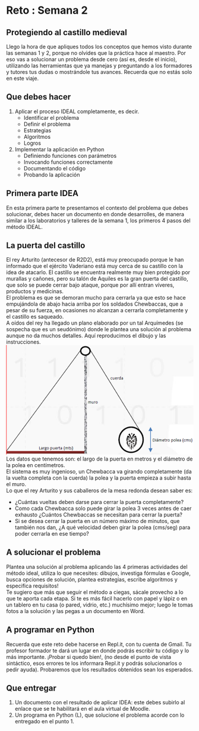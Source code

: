 # Reto : Semana 2
## Protegiendo al castillo medieval
Llego la hora de que apliques todos los conceptos que hemos visto durante las semanas 1 y 2, porque no olvides que la práctica hace al maestro. Por eso vas a solucionar un problema desde cero (así es, desde el inicio), utilizando las herramientas que ya manejas y preguntando a los formadores y tutores tus dudas o mostrándole tus avances. Recuerda que no estás solo en este viaje.
## Que debes hacer
1. Aplicar el proceso IDEAL completamente, es decir.
   - Identificar el problema
   - Definir el problema
   - Estrategias
   - Algoritmos
   - Logros
2. Implementar la aplicación en Python
   - Definiendo funciones con parámetros
   - Invocando funciones correctamente
   - Documentando el código
   - Probando la aplicación
##  Primera parte IDEA
En esta primera parte te presentamos el contexto del problema que debes solucionar, debes hacer un documento en donde desarrolles, de manera similar a los laboratorios y talleres de la semana 1, los primeros 4 pasos del método IDEAL.
## La puerta del castillo
El rey Arturito (antecesor de R2D2), está muy preocupado porque le han informado que el ejército Vaderiano está muy cerca de su castillo con la idea de atacarlo. El castillo se encuentra realmente muy bien protegido por murallas y cañones, pero su talón de Aquiles es la gran puerta del castillo, que solo se puede cerrar bajo ataque, porque por allí entran víveres, productos y medicinas.  
El problema es que se demoran mucho para cerrarla ya que esto se hace empujándola de abajo hacia arriba por los soldados Chewbaccas, que a pesar de su fuerza, en ocasiones no alcanzan a cerrarla completamente y el castillo es saqueado.  
A oídos del rey ha llegado un plano elaborado por un tal Arquímedes (se sospecha que es un seudónimo) donde le plantea una solución al problema aunque no da muchos detalles. Aquí reproducimos el dibujo y las instrucciones.  
 ![alt text](https://raw.githubusercontent.com/herilon/blogpost/main/reto.PNG)
Los datos que tenemos son: el largo de la puerta en metros y el diámetro de la polea en centímetros.  
El sistema es muy ingenioso, un Chewbacca va girando completamente (da la vuelta completa con la cuerda) la polea y la puerta empieza a subir hasta el muro.  
Lo que el rey Arturito y sus caballeros de la mesa redonda desean saber es:
- ¿Cuántas vueltas deben darse para cerrar la puerta completamente?
- Como cada Chewbacca solo puede girar la polea 3 veces antes de caer exhausto ¿Cuántos Chewbaccas se necesitan para cerrar la puerta?
- Si se desea cerrar la puerta en un número máximo de minutos, que también nos dan, ¿A qué velocidad deben girar la polea (cms/seg) para poder cerrarla en ese tiempo?

## A solucionar el problema
Plantea una solución al problema aplicando las 4 primeras actividades del método ideal, utiliza lo que necesites: dibujos, investiga fórmulas e Google, busca opciones de solución, plantea estrategias, escribe algoritmos y especifica requisitos!  
Te sugiero que más que seguir el método a ciegas, sácale provecho a lo que te aporta cada etapa. Si te es más fácil hacerlo con papel y lápiz o en un tablero en tu casa (o pared, vidrio, etc.) muchísimo mejor; luego le tomas fotos a la solución y las pegas a un documento en Word.
## A programar en Python
Recuerda que este reto debe hacerse en Repl.it, con tu cuenta de Gmail. Tu profesor formador te dará un lugar en donde podrás escribir tu código y lo más importante. ¡Probar si quedo bien!, (no desde el punto de vista sintáctico, esos errores te los informara Repl.it y podrás solucionarlos o pedir ayuda). Probaremos que los resultados obtenidos sean los esperados.  
## Que entregar  
1.  Un documento con el resultado de aplicar IDEA: este debes subirlo al enlace que se te habilitará en el aula virtual de Moodle.
2.  Un programa en Python (L), que solucione el problema acorde con lo entregado en el punto 1.